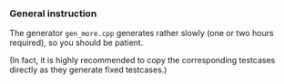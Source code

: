 ### General instruction

The generator `gen_more.cpp` generates rather slowly (one or two hours required), so you should be patient.

(In fact, it is highly recommended to copy the corresponding testcases directly as they generate fixed testcases.)
